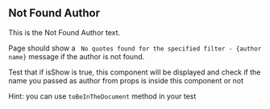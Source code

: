 ## Not Found Author

This is the Not Found Author text.

Page should show a ` No quotes found for the specified filter - {author name}` message  if the author is not found.

Test that if isShow is true, this component will be displayed and check if the name you passed as author from props is inside this component or not

Hint: you can use `toBeInTheDocument` method in your test